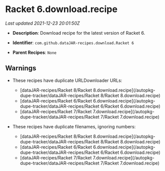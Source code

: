 # Racket 6.download.recipe

_Last updated 2021-12-23 20:01:50Z_

- **Description**: Download recipe for the latest version of Racket 6.

- **Identifier**: `com.github.dataJAR-recipes.download.Racket 6`

- **Parent Recipes**: `None`


## Warnings

- These recipes have duplicate URLDownloader URLs:
    - [dataJAR-recipes/Racket 8/Racket 8.download.recipe](/autopkg-dupe-tracker/dataJAR-recipes/Racket 8/Racket 8.download.recipe)
    - [dataJAR-recipes/Racket 6/Racket 6.download.recipe](/autopkg-dupe-tracker/dataJAR-recipes/Racket 6/Racket 6.download.recipe)
    - [dataJAR-recipes/Racket 7/Racket 7.download.recipe](/autopkg-dupe-tracker/dataJAR-recipes/Racket 7/Racket 7.download.recipe)

- These recipes have duplicate filenames, ignoring numbers:
    - [dataJAR-recipes/Racket 8/Racket 8.download.recipe](/autopkg-dupe-tracker/dataJAR-recipes/Racket 8/Racket 8.download.recipe)
    - [dataJAR-recipes/Racket 6/Racket 6.download.recipe](/autopkg-dupe-tracker/dataJAR-recipes/Racket 6/Racket 6.download.recipe)
    - [dataJAR-recipes/Racket 7/Racket 7.download.recipe](/autopkg-dupe-tracker/dataJAR-recipes/Racket 7/Racket 7.download.recipe)